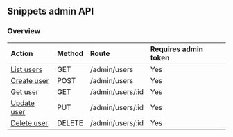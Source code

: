 ## Snippets admin API

### Overview
| Action                                         | Method | Route                | Requires admin token |
|:-----------------------------------------------|:-------|:---------------------|:---------------------|
| [List users](list_users.md)                    | GET    | /admin/users         | Yes                  |
| [Create user](create_user.md)                  | POST   | /admin/users         | Yes                  |
| [Get user](get_user.md)                        | GET    | /admin/users/:id     | Yes                  |
| [Update user](update_user.md)                  | PUT    | /admin/users/:id     | Yes                  |
| [Delete user](delete_user.md)                  | DELETE | /admin/users/:id     | Yes                  |
